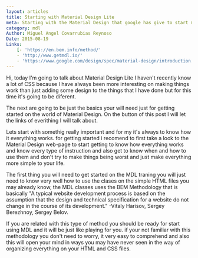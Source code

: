 ```yaml
---
layout: articles
title: Starting with Material Design Lite
meta: Starting with the Material Design that google has give to start making all our web pages and apps the way they have always do and that lots of people always wanted to know.
category: mdl
Author: Miguel Angel Covarrubias Reynoso
Date: 2015-08-19
Links:
	[- 'https://en.bem.info/method/'
	- 'http://www.getmdl.io/'
	- 'https://www.google.com/design/spec/material-design/introduction.html']
---
```


<p>Hi, today I'm going to talk about Material Design Lite I haven't recently know a lot of CSS because I have always been more interesting on making things work than just adding some design to the things that I have done but for this time it's going to be diferent.</p>

<p>The next are going to be just the basics your will need just for getting started on the world of Material Design. On the button of this post I will let the links of everithing I will talk about.</p>

<p>Lets start with somethig really important and for my it's always to know how it everything works. for getting started i recomend to first take a look to the Material Design web-page to start getting to know how everything works and know every type of instruction and also get to know when and how to use them and don't try to make things being worst and just make everything more simple to your life.</p>

<p>The first thing you will need to get started on the MDL traning you will just need to know very well how to use the clases on the simple HTML files you may already know, the MDL classes uses the BEM Methodology that is basically "A typical website development process is based on the assumption that the design and technical specification for a website do not change in the course of its development." -Vitaly Harisov, Sergey Berezhnoy, Sergey Belov.</p>

<p>If you are related with this type of method you should be ready for start using MDL and it will be just like playing for you. if your not familiar with this methodology you don't need to worry, it very easy to comprehend and also this will open your mind in ways you may have never seen in the way of organizing everything on your HTML and CSS files.</p>